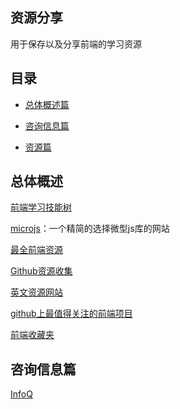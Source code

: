 ## 资源分享

用于保存以及分享前端的学习资源

## 目录

- [总体概述篇]()
- [咨询信息篇]()

- [资源篇]()

## 总体概述

[前端学习技能树](http://html5ify.com/fks/fks_chart/)

[microjs](http://microjs.com/#)：一个精简的选择微型js库的网站

[最全前端资源](https://www.jeffjade.com/2016/03/30/104-front-end-tutorial/)

[Github资源收集](https://segmentfault.com/a/1190000003510001)

[英文资源网站](http://get.ftqq.com/697.get)

[github上最值得关注的前端项目](https://segmentfault.com/a/1190000002804472#articleHeader7)

[前端收藏夹](http://collect.w3ctrain.com/)

## 咨询信息篇

[InfoQ](https://www.infoq.cn/)